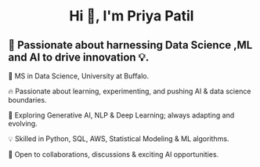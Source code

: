 <h1 align="center">Hi 👋, I'm Priya Patil</h1>

## 🚀 Passionate about harnessing Data Science ,ML and AI to drive innovation 💡.

🚀 MS in Data Science, University at Buffalo.

🔥 Passionate about learning, experimenting, and pushing AI & data science boundaries.

🤖 Exploring Generative AI, NLP & Deep Learning; always adapting and evolving.

💡 Skilled in Python, SQL, AWS, Statistical Modeling & ML algorithms.

💬 Open to collaborations, discussions & exciting AI opportunities.


<!--
**Priyapatil1612/Priyapatil1612** is a ✨ _special_ ✨ repository because its `README.md` (this file) appears on your GitHub profile.

Here are some ideas to get you started:

- 🔭 I’m currently working on ...
- 🌱 I’m currently learning ...
- 👯 I’m looking to collaborate on ...
- 🤔 I’m looking for help with ...
- 💬 Ask me about ...
- 📫 How to reach me: ...
- 😄 Pronouns: ...
- ⚡ Fun fact: ...
-->
